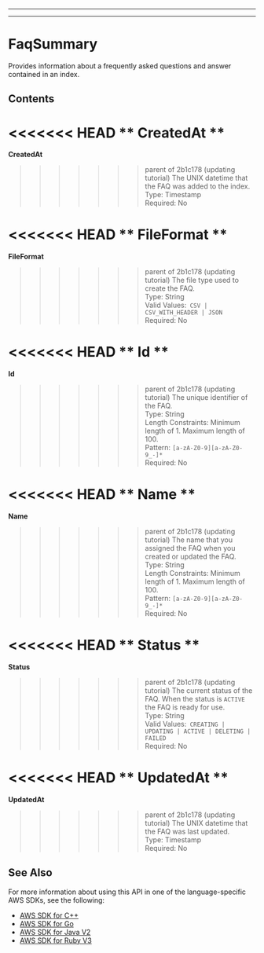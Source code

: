 --------

--------

# FaqSummary<a name="API_FaqSummary"></a>

Provides information about a frequently asked questions and answer contained in an index\.

## Contents<a name="API_FaqSummary_Contents"></a>

<<<<<<< HEAD
 ** CreatedAt **   <a name="Kendra-Type-FaqSummary-CreatedAt"></a>
=======
 **CreatedAt**   <a name="Kendra-Type-FaqSummary-CreatedAt"></a>
>>>>>>> parent of 2b1c178 (updating tutorial)
The UNIX datetime that the FAQ was added to the index\.  
Type: Timestamp  
Required: No

<<<<<<< HEAD
 ** FileFormat **   <a name="Kendra-Type-FaqSummary-FileFormat"></a>
=======
 **FileFormat**   <a name="Kendra-Type-FaqSummary-FileFormat"></a>
>>>>>>> parent of 2b1c178 (updating tutorial)
The file type used to create the FAQ\.   
Type: String  
Valid Values:` CSV | CSV_WITH_HEADER | JSON`   
Required: No

<<<<<<< HEAD
 ** Id **   <a name="Kendra-Type-FaqSummary-Id"></a>
=======
 **Id**   <a name="Kendra-Type-FaqSummary-Id"></a>
>>>>>>> parent of 2b1c178 (updating tutorial)
The unique identifier of the FAQ\.  
Type: String  
Length Constraints: Minimum length of 1\. Maximum length of 100\.  
Pattern: `[a-zA-Z0-9][a-zA-Z0-9_-]*`   
Required: No

<<<<<<< HEAD
 ** Name **   <a name="Kendra-Type-FaqSummary-Name"></a>
=======
 **Name**   <a name="Kendra-Type-FaqSummary-Name"></a>
>>>>>>> parent of 2b1c178 (updating tutorial)
The name that you assigned the FAQ when you created or updated the FAQ\.  
Type: String  
Length Constraints: Minimum length of 1\. Maximum length of 100\.  
Pattern: `[a-zA-Z0-9][a-zA-Z0-9_-]*`   
Required: No

<<<<<<< HEAD
 ** Status **   <a name="Kendra-Type-FaqSummary-Status"></a>
=======
 **Status**   <a name="Kendra-Type-FaqSummary-Status"></a>
>>>>>>> parent of 2b1c178 (updating tutorial)
The current status of the FAQ\. When the status is `ACTIVE` the FAQ is ready for use\.  
Type: String  
Valid Values:` CREATING | UPDATING | ACTIVE | DELETING | FAILED`   
Required: No

<<<<<<< HEAD
 ** UpdatedAt **   <a name="Kendra-Type-FaqSummary-UpdatedAt"></a>
=======
 **UpdatedAt**   <a name="Kendra-Type-FaqSummary-UpdatedAt"></a>
>>>>>>> parent of 2b1c178 (updating tutorial)
The UNIX datetime that the FAQ was last updated\.  
Type: Timestamp  
Required: No

## See Also<a name="API_FaqSummary_SeeAlso"></a>

For more information about using this API in one of the language\-specific AWS SDKs, see the following:
+  [ AWS SDK for C\+\+](https://docs.aws.amazon.com/goto/SdkForCpp/kendra-2019-02-03/FaqSummary) 
+  [ AWS SDK for Go](https://docs.aws.amazon.com/goto/SdkForGoV1/kendra-2019-02-03/FaqSummary) 
+  [ AWS SDK for Java V2](https://docs.aws.amazon.com/goto/SdkForJavaV2/kendra-2019-02-03/FaqSummary) 
+  [ AWS SDK for Ruby V3](https://docs.aws.amazon.com/goto/SdkForRubyV3/kendra-2019-02-03/FaqSummary) 